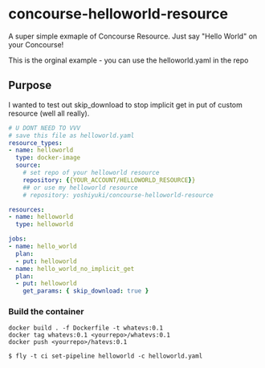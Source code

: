 # concourse-helloworld-resource
A super simple exmaple of Concourse Resource. Just say "Hello World" on your Concourse!

This is the orginal example - you can use the helloworld.yaml in the repo

## Purpose
I wanted to test out skip_download to stop implicit get in put of custom resource (well all really).



```yaml
# U DONT NEED TO VVV
# save this file as helloworld.yaml
resource_types:
- name: helloworld
  type: docker-image
  source:
    # set repo of your helloworld resource
    repository: {{YOUR_ACCOUNT/HELLOWORLD_RESOURCE}}
    ## or use my helloworld resource
    # repository: yoshiyuki/concourse-helloworld-resource

resources:
- name: helloworld
  type: helloworld

jobs:
- name: hello_world
  plan:
  - put: helloworld
- name: hello_world_no_implicit_get
  plan:
  - put: helloworld
    get_params: { skip_download: true }
```

### Build the container
```
docker build . -f Dockerfile -t whatevs:0.1
docker tag whatevs:0.1 <yourrepo>/whatevs:0.1
docker push <yourrepo>/hatevs:0.1
```

```shell
$ fly -t ci set-pipeline helloworld -c helloworld.yaml
```
